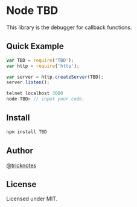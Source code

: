 # Node TBD

This library is the debugger for callback functions.

## Quick Example

```js
var TBD = require('TBD');
var http = require('http');

var server = http.createServer(TBD);
server.listen();
```

```js
telnet localhost 3000
node-TBD> // input your code.
```

## Install

```js
npm install TBD
```

## Author

[@tricknotes](https://github.com/tricknotes)

## License

Licensed under MIT.
